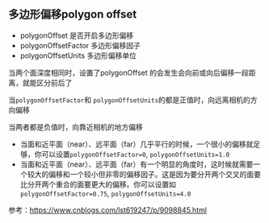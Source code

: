 ## 多边形偏移polygon offset

- polygonOffset 是否开启多边形偏移
- polygonOffsetFactor 多边形偏移因子
- polygonOffsetUnits 多边形偏移单位

当两个面深度相同时，设置了polygonOffset 的会发生会向前或向后偏移一段距离，就能区分前后了

当`polygonOffsetFactor`和 `polygonOffsetUnits`的都是正值时，向远离相机的方向偏移

当两者都是负值时，向靠近相机的地方偏移

- 当面和近平面（near）、远平面（far）几乎平行的时候，一个很小的偏移就足够，你可以设置`polygonOffsetFactor=0`, `polygonOffsetUnits=1.0`
- 当面和近平面（near）、远平面（far）有一个明显的角度时，这时候就需要一个较大的偏移和一个较小但非零的偏移因子。这是因为要分开两个交叉的面要比分开两个重合的面要更大的偏移。你可以设置如`polygonOffsetFactor=0.75`, `polygonOffsetUnits=4.0`

参考：https://www.cnblogs.com/lst619247/p/9098845.html